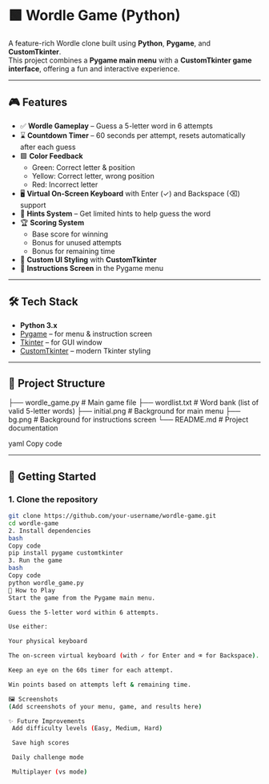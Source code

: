 # 🟩 Wordle Game (Python)

A feature-rich Wordle clone built using **Python**, **Pygame**, and **CustomTkinter**.  
This project combines a **Pygame main menu** with a **CustomTkinter game interface**, offering a fun and interactive experience.

---

## 🎮 Features

- ✅ **Wordle Gameplay** – Guess a 5-letter word in 6 attempts  
- ⌛ **Countdown Timer** – 60 seconds per attempt, resets automatically after each guess  
- 🟩 **Color Feedback**  
  - Green: Correct letter & position  
  - Yellow: Correct letter, wrong position  
  - Red: Incorrect letter  
- 🖥️ **Virtual On-Screen Keyboard** with Enter (✓) and Backspace (⌫) support  
- 🧩 **Hints System** – Get limited hints to help guess the word  
- 🏆 **Scoring System**  
  - Base score for winning  
  - Bonus for unused attempts  
  - Bonus for remaining time  
- 🎨 **Custom UI Styling** with **CustomTkinter**  
- 📜 **Instructions Screen** in the Pygame menu  

---

## 🛠️ Tech Stack

- **Python 3.x**
- [Pygame](https://www.pygame.org/) – for menu & instruction screen  
- [Tkinter](https://docs.python.org/3/library/tkinter.html) – for GUI window  
- [CustomTkinter](https://github.com/TomSchimansky/CustomTkinter) – modern Tkinter styling  

---

## 📂 Project Structure

├── wordle_game.py # Main game file
├── wordlist.txt # Word bank (list of valid 5-letter words)
├── initial.png # Background for main menu
├── bg.png # Background for instructions screen
└── README.md # Project documentation

yaml
Copy code

---

## 🚀 Getting Started

### 1. Clone the repository
```bash
git clone https://github.com/your-username/wordle-game.git
cd wordle-game
2. Install dependencies
bash
Copy code
pip install pygame customtkinter
3. Run the game
bash
Copy code
python wordle_game.py
🎯 How to Play
Start the game from the Pygame main menu.

Guess the 5-letter word within 6 attempts.

Use either:

Your physical keyboard

The on-screen virtual keyboard (with ✓ for Enter and ⌫ for Backspace).

Keep an eye on the 60s timer for each attempt.

Win points based on attempts left & remaining time.

🖼️ Screenshots
(Add screenshots of your menu, game, and results here)

✨ Future Improvements
 Add difficulty levels (Easy, Medium, Hard)

 Save high scores

 Daily challenge mode

 Multiplayer (vs mode)
